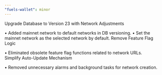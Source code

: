```yaml
---
"fuels-wallet": minor
---
```


Upgrade Database to Version 23 with Network Adjustments

• Added mainnet network to default networks in DB versioning.
• Set the mainnet network as the selected network by default.
Remove Feature Flag Logic

• Eliminated obsolete feature flag functions related to network URLs.
Simplify Auto-Update Mechanism

• Removed unnecessary alarms and background tasks for network creation.
